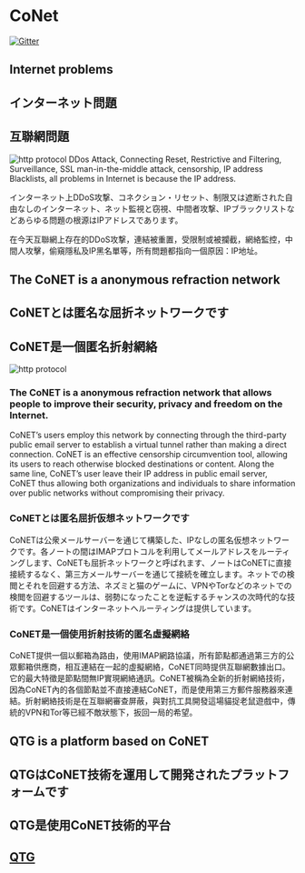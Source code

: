 # CoNet
[![Gitter](https://img.shields.io/badge/chat-on%20gitter-blue.svg)](https://gitter.im/QTGate/Lobby)

## Internet problems
## インターネット問題
## 互聯網問題
![http protocol](/resources/ip_address.png?raw=true)
DDos Attack, Connecting Reset, Restrictive and Filtering, Surveillance, SSL man-in-the-middle attack, censorship, IP address Blacklists, all problems in Internet is because the IP address.

インターネット上DDoS攻撃、コネクション・リセット、制限又は遮断された自由なしのインターネット、ネット監視と窃視、中間者攻撃、IPブラックリストなどあらゆる問題の根源はIPアドレスであります。

在今天互聯網上存在的DDoS攻撃，連結被重置，受限制或被攔截，網絡監控，中間人攻擊，偷窺隱私及IP黑名單等，所有問題都指向一個原因：IP地址。

## The CoNET is a anonymous refraction network
## CoNETとは匿名な屈折ネットワークです
## CoNET是一個匿名折射網絡

![http protocol](/resources/conet.png?raw=true)
### The CoNET is a anonymous refraction network that allows people to improve their security, privacy and freedom on the Internet.

CoNET’s users employ this network by connecting through the third-party public email server to establish a virtual tunnel rather than making a direct connection. CoNET is an effective censorship circumvention tool, allowing its users to reach otherwise blocked destinations or content. Along the same line, CoNET’s user leave their IP address in public email server, CoNET thus allowing both organizations and individuals to share information over public networks without compromising their privacy.


### CoNETとは匿名屈折仮想ネットワークです

CoNETは公衆メールサーバーを通じて構築した、IPなしの匿名仮想ネットワークです。各ノートの間はIMAPプロトコルを利用してメールアドレスをルーティングします、CoNETも屈折ネットワークと呼ばれます、ノートはCoNETに直接接続するなく、第三方メールサーバーを通じて接続を確立します。ネットでの検閲とそれを回避する方法、ネズミと猫のゲームに、VPNやTorなどのネットでの検閲を回避するツールは、弱勢になったことを逆転するチャンスの次時代的な技術です。CoNETはインターネットへルーティングは提供しています。

### CoNET是一個使用折射技術的匿名虛擬網絡
CoNET提供一個以郵箱為路由，使用IMAP網路協議，所有節點都通過第三方的公眾郵箱供應商，相互連結在一起的虛擬網絡，CoNET同時提供互聯網數據出口。它的最大特徵是節點間無IP實現網絡通訊。CoNET被稱為全新的折射網絡技術，因為CoNET內的各個節點並不直接連結CoNET，而是使用第三方郵件服務器來連結。折射網絡技術是在互聯網審查屏蔽，與對抗工具開發這場貓捉老鼠遊戲中，傳統的VPN和Tor等已經不敵狀態下，扳回一局的希望。


## QTG is a platform based on CoNET
## QTGはCoNET技術を運用して開発されたプラットフォームです
## QTG是使用CoNET技術的平台

## [QTG](https://github.com/QTGate/QTGate-Desktop-Client)
